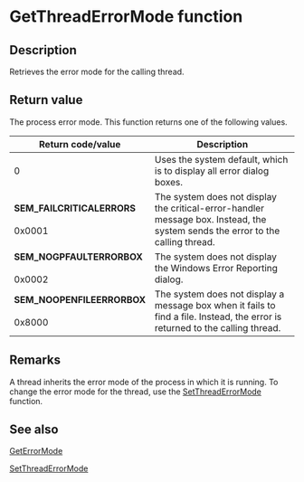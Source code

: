 # GetThreadErrorMode function

## Description

Retrieves the error mode for the calling thread.

## Return value

The process error mode. This function returns one of the following values.

| Return code/value | Description |
| --- | --- |
| 0 | Uses the system default, which is to display all error dialog boxes. |
| **SEM_FAILCRITICALERRORS**<br><br>0x0001 | The system does not display the critical-error-handler message box. Instead, the system sends the error to the calling thread. |
| **SEM_NOGPFAULTERRORBOX**<br><br>0x0002 | The system does not display the Windows Error Reporting dialog. |
| **SEM_NOOPENFILEERRORBOX**<br><br>0x8000 | The system does not display a message box when it fails to find a file. Instead, the error is returned to the calling thread. |

## Remarks

A thread inherits the error mode of the process in which it is running. To change the error mode for the thread, use the [SetThreadErrorMode](https://learn.microsoft.com/windows/desktop/api/errhandlingapi/nf-errhandlingapi-setthreaderrormode) function.

## See also

[GetErrorMode](https://learn.microsoft.com/windows/desktop/api/errhandlingapi/nf-errhandlingapi-geterrormode)

[SetThreadErrorMode](https://learn.microsoft.com/windows/desktop/api/errhandlingapi/nf-errhandlingapi-setthreaderrormode)
